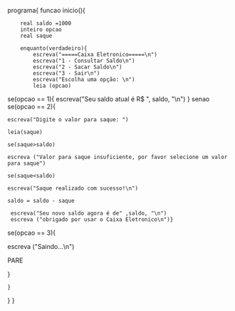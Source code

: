programa{
	funcao inicio(){

		real saldo =1000
		inteiro opcao
		real saque

		enquanto(verdadeiro){
			escreva("=====Caixa Eletronico=====\n")
			escreva("1 - Consultar Saldo\n")
			escreva("2 - Sacar Saldo\n")
			escreva("3 - Sair\n")
			escreva("Escolha uma opção: \n")
			leia (opcao)

se(opcao == 1){
    escreva("Seu saldo atual é R$ ", saldo, "\n")
}
senao se(opcao == 2){
   
    escreva("Digite o valor para saque: ")
   
    leia(saque)
    
    se(saque>saldo)
    
    escreva ("Valor para saque insuficiente, por favor selecione um valor para saque")
    
    se(saque<saldo)
   
    escreva("Saque realizado com sucesso!\n")
    
    saldo = saldo - saque

     escreva("Seu novo saldo agora é de" ,saldo, "\n")
     escreva ("obrigado por usar o Caixa Eletronico\n")}

  se(opcao == 3){
  
  escreva ("Saindo...\n")

PARE

}

    }
  }
}

      
    
  
